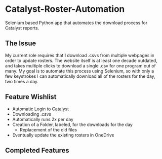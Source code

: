# Catalyst-Roster-Automation
Selenium based Python app that automates the download process for Catalyst reports. 

## The Issue
My current role requires that I download .csvs from multiple webpages in order to update rosters. The website itself is at least one decade outdated, and takes multiple clicks to download a single .csv for one program out of many. My goal is to automate this process using Selenium, so with only a few keystrokes I can automatically download all of the rosters for the day, two times a day.

## Feature Wishlist
  * Automatic Login to Catalyst
  * Downloading .csvs 
  * Automatically runs 2x per day
  * Creation of a Folder, labeled, for the downloads for the day
    * Replacement of the old files 
  * Eventually update the existing rosters in OneDrive 
  
 ## Completed Features
